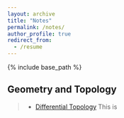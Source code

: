 ```yaml
---
layout: archive
title: "Notes"
permalink: /notes/
author_profile: true
redirect_from:
  - /resume
---
```


{% include base_path %}

Geometry and Topology
------

> * [Differential Topology](http://MyosotisAlpestris.github.io/files/differential_topology.pdf)
 This is 
